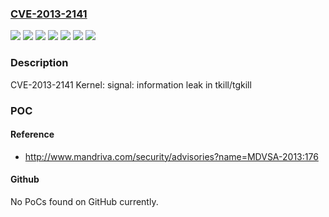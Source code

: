 ### [CVE-2013-2141](https://cve.mitre.org/cgi-bin/cvename.cgi?name=CVE-2013-2141)
![](https://img.shields.io/static/v1?label=Product&message=Red%20Hat%20Enterprise%20Linux%205&color=blue)
![](https://img.shields.io/static/v1?label=Product&message=Red%20Hat%20Enterprise%20Linux%206&color=blue)
![](https://img.shields.io/static/v1?label=Product&message=Red%20Hat%20Enterprise%20MRG%202&color=blue)
![](https://img.shields.io/static/v1?label=Version&message=!%200%3A2.6.18-348.18.1.el5%20&color=brighgreen)
![](https://img.shields.io/static/v1?label=Version&message=!%200%3A2.6.32-431.1.2.el6%20&color=brighgreen)
![](https://img.shields.io/static/v1?label=Version&message=!%200%3A3.6.11.5-rt37.55.el6rt%20&color=brighgreen)
![](https://img.shields.io/static/v1?label=Vulnerability&message=Exposure%20of%20Sensitive%20Information%20to%20an%20Unauthorized%20Actor&color=brighgreen)

### Description

CVE-2013-2141 Kernel: signal: information leak in tkill/tgkill

### POC

#### Reference
- http://www.mandriva.com/security/advisories?name=MDVSA-2013:176

#### Github
No PoCs found on GitHub currently.

